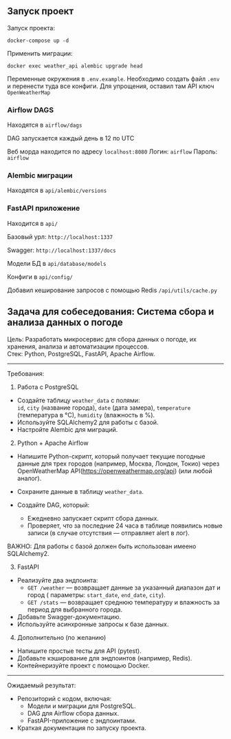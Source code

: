 ## Запуск проект

Запуск проекта:
```
docker-compose up -d
```
Применить миграции:
```
docker exec weather_api alembic upgrade head
```

Переменные окружения в `.env.example`. Необходимо создать файл `.env` и перенести туда все конфиги. Для упрощения,
оставил там API ключ `OpenWeatherMap`

### Airflow DAGS
Находятся в `airflow/dags`

DAG запускается каждый день в 12 по UTC

Веб морда находится по адресу `localhost:8080` 
Логин: `airflow` Пароль: `airflow`

### Alembic миграции
Находятся в `api/alembic/versions`

### FastAPI приложение
Находится в `api/`

Базовый урл: `http://localhost:1337`

Swagger: `http://localhost:1337/docs`


Модели БД в `api/database/models`

Конфиги в `api/config/`

Добавил кеширование запросов с помощью Redis `/api/utils/cache.py`

## Задача для собеседования: Система сбора и анализа данных о погоде

Цель:
Разработать микросервис для сбора данных о погоде, их хранения, анализа и автоматизации процессов.  
Стек: Python, PostgreSQL, FastAPI, Apache Airflow.

---

Требования:

1. Работа с PostgreSQL

- Создайте таблицу `weather_data` с полями:  
  `id`, `city` (название города), `date` (дата замера), `temperature` (температура в °C), `humidity` (влажность в %).
- Используйте SQLAlchemy2 для работы с базой.
- Настройте Alembic для миграций.

2. Python + Apache Airflow

- Напишите Python-скрипт, который получает текущие погодные данные для трех городов (например, Москва, Лондон, Токио)
  через OpenWeatherMap API(https://openweathermap.org/api) (или любой аналог).
- Сохраните данные в таблицу `weather_data`.

- Создайте DAG, который:
    - Ежедневно запускает скрипт сбора данных.
    - Проверяет, что за последние 24 часа в таблице появились новые записи (в случае отсутствия — отправляет alert в
      лог).

ВАЖНО: Для работы с базой должен быть использован имеено SQLAlchemy2.

3. FastAPI

- Реализуйте два эндпоинта:
    - `GET /weather` — возвращает данные за указанный диапазон дат и город (
      параметры: `start_date`, `end_date`, `city`).
    - `GET /stats` — возвращает среднюю температуру и влажность за период для выбранного города.
- Добавьте Swagger-документацию.
- Используйте асинхронные запросы к базе данных.

4. Дополнительно (по желанию)

- Напишите простые тесты для API (pytest).
- Добавьте кэширование для эндпоинтов (например, Redis).
- Контейнеризуйте проект с помощью Docker.

---

Ожидаемый результат:

- Репозиторий с кодом, включая:
    - Модели и миграции для PostgreSQL.
    - DAG для Airflow сбора данных.
    - FastAPI-приложение с эндпоинтами.
- Краткая документация по запуску проекта.